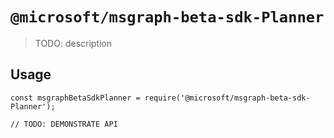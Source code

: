 # `@microsoft/msgraph-beta-sdk-Planner`

> TODO: description

## Usage

```
const msgraphBetaSdkPlanner = require('@microsoft/msgraph-beta-sdk-Planner');

// TODO: DEMONSTRATE API
```

